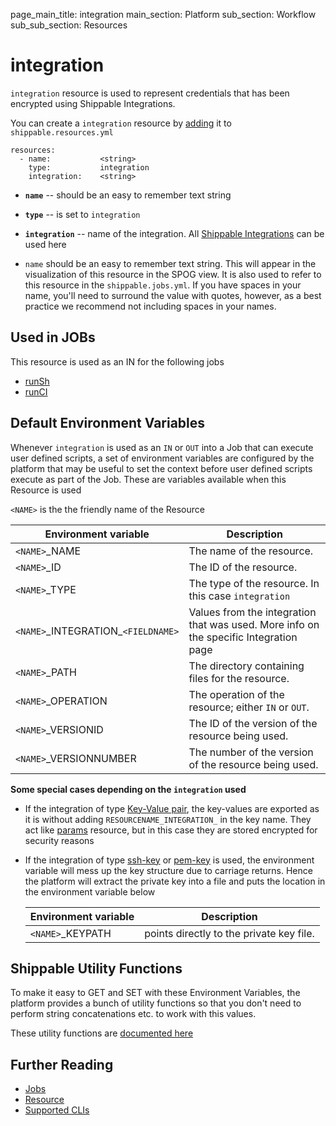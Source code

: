 page_main_title: integration
main_section: Platform
sub_section: Workflow
sub_sub_section: Resources

# integration
`integration` resource is used to represent credentials that has been encrypted using Shippable Integrations.

You can create a `integration` resource by [adding](/platform/workflow/resource/resources-working-wth#adding) it to `shippable.resources.yml`


```
resources:
  - name: 			<string>
    type: 			integration
    integration: 	<string>
```

* **`name`** -- should be an easy to remember text string

* **`type`** -- is set to `integration`

* **`integration`** -- name of the integration. All [Shippable Integrations](/platform/integration/overview/) can be used here

* `name` should be an easy to remember text string. This will appear in the visualization of this resource in the SPOG view. It is also used to refer to this resource in the `shippable.jobs.yml`. If you have spaces in your name, you'll need to surround the value with quotes, however, as a best practice we recommend not including spaces in your names.

## Used in JOBs
This resource is used as an IN for the following jobs

* [runSh](/platform/workflow/job/runsh)
* [runCI](/platform/workflow/job/runci)

## Default Environment Variables
Whenever `integration` is used as an `IN` or `OUT` into a Job that can execute user defined scripts, a set of environment variables are configured by the platform that may be useful to set the context before user defined scripts execute as part of the Job. These are variables available when this Resource is used

`<NAME>` is the the friendly name of the Resource

| Environment variable						| Description                         |
| ------------- 								|------------------------------------ |
| `<NAME>`\_NAME 							| The name of the resource. |
| `<NAME>`\_ID 								| The ID of the resource. |
| `<NAME>`\_TYPE 							| The type of the resource. In this case `integration`|
| `<NAME>`\_INTEGRATION\_`<FIELDNAME>`	| Values from the integration that was used. More info on the specific Integration page|
| `<NAME>`\_PATH 							| The directory containing files for the resource. |
| `<NAME>`\_OPERATION 						| The operation of the resource; either `IN` or `OUT`. |
| `<NAME>`\_VERSIONID    					| The ID of the version of the resource being used. |
| `<NAME>`\_VERSIONNUMBER 					| The number of the version of the resource being used. |

**Some special cases depending on the `integration` used**

* If the integration of type [Key-Value pair](/platform/integration/key-value), the key-values are exported as it is without adding `RESOURCENAME_INTEGRATION_` in the key name. They act like [params](/platform/integration/params) resource, but in this case they are stored encrypted for security reasons

* If the integration of type [ssh-key](/platform/integration/key-ssh) or [pem-key](/platform/integration/key-pem) is used, the environment variable will mess up the key structure due to carriage returns. Hence the platform will extract the private key into a file and puts the location in the environment variable below

	| Environment variable        |  Description                               |
	|-----------------------------|--------------------------------------------|
	| `<NAME>`\_KEYPATH      		| points directly to the private key file. |


## Shippable Utility Functions
To make it easy to GET and SET with these Environment Variables, the platform provides a bunch of utility functions so that you don't need to perform string concatenations etc. to work with this values.

These utility functions are [documented here]()

## Further Reading
* [Jobs](/platform/workflow/job/overview)
* [Resource](/platform/workflow/resource/overview)
* [Supported CLIs](/platform/runtime/overview#cli)
